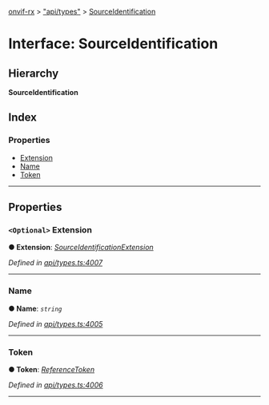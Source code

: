 [onvif-rx](../README.md) > ["api/types"](../modules/_api_types_.md) > [SourceIdentification](../interfaces/_api_types_.sourceidentification.md)

# Interface: SourceIdentification

## Hierarchy

**SourceIdentification**

## Index

### Properties

* [Extension](_api_types_.sourceidentification.md#extension)
* [Name](_api_types_.sourceidentification.md#name)
* [Token](_api_types_.sourceidentification.md#token)

---

## Properties

<a id="extension"></a>

### `<Optional>` Extension

**● Extension**: *[SourceIdentificationExtension](_api_types_.sourceidentificationextension.md)*

*Defined in [api/types.ts:4007](https://github.com/patrickmichalina/onvif-rx/blob/f117e44/src/api/types.ts#L4007)*

___
<a id="name"></a>

###  Name

**● Name**: *`string`*

*Defined in [api/types.ts:4005](https://github.com/patrickmichalina/onvif-rx/blob/f117e44/src/api/types.ts#L4005)*

___
<a id="token"></a>

###  Token

**● Token**: *[ReferenceToken](../modules/_api_types_.md#referencetoken)*

*Defined in [api/types.ts:4006](https://github.com/patrickmichalina/onvif-rx/blob/f117e44/src/api/types.ts#L4006)*

___

